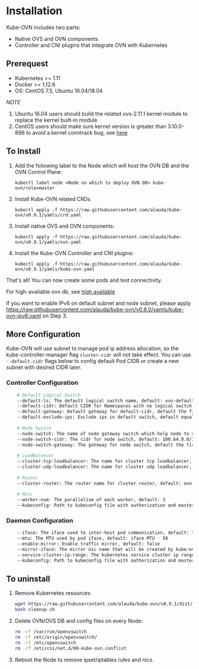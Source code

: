 # Installation


Kube-OVN includes two parts:
- Native OVS and OVN components
- Controller and CNI plugins that integrate OVN with Kubernetes

## Prerequest
- Kubernetes >= 1.11
- Docker >= 1.12.6
- OS: CentOS 7.5, Ubuntu 16.04/18.04

*NOTE* 
1. Ubuntu 16.04 users should build the related ovs-2.11.1 kernel module to replace the kernel built-in module 
2. CentOS users should make sure kernel version is greater than 3.10.0-898 to avoid a kernel conntrack bug, see [here](https://bugs.launchpad.net/neutron/+bug/1776778) 

## To Install

1. Add the following label to the Node which will host the OVN DB and the OVN Control Plane:

    `kubectl label node <Node on which to deploy OVN DB> kube-ovn/role=master`
2. Install Kube-OVN related CRDs

    `kubectl apply -f https://raw.githubusercontent.com/alauda/kube-ovn/v0.9.1/yamls/crd.yaml`
3. Install native OVS and OVN components:

    `kubectl apply -f https://raw.githubusercontent.com/alauda/kube-ovn/v0.9.1/yamls/ovn.yaml`
4. Install the Kube-OVN Controller and CNI plugins:

    `kubectl apply -f https://raw.githubusercontent.com/alauda/kube-ovn/v0.9.1/yamls/kube-ovn.yaml`
    
That's all! You can now create some pods and test connectivity.

For high-available ovn db, see [high available](high-available.md)

If you want to enable IPv6 on default subnet and node subnet, please apply https://raw.githubusercontent.com/alauda/kube-ovn/v0.8.0/yamls/kube-ovn-ipv6.yaml on Step 3.

## More Configuration

Kube-OVN will use subnet to manage pod ip address allocation, so the kube-controller-manager flag `cluster-cidr` will not take effect.
You can use `--default-cidr` flags below to config default Pod CIDR or create a new subnet with desired CIDR later.

### Controller Configuration

```bash
    # Default Logical Switch
    --default-ls: The default logical switch name, default: ovn-default
    --default-cidr: Default CIDR for Namespaces with no logical switch annotation, default: 10.16.0.0/16
    --default-gateway: Default gateway for default-cidr, default the first ip in default-cidr
    --default-exclude-ips: Exclude ips in default switch, default equals to gateway address
    
    # Node Switch
    --node-switch: The name of node gateway switch which help node to access pod network, default: join
    --node-switch-cidr: The cidr for node switch, default: 100.64.0.0/16
    --node-switch-gateway: The gateway for node switch, default the first ip in node-switch-cidr
    
    # LoadBalancer
    --cluster-tcp-loadbalancer: The name for cluster tcp loadbalancer, default cluster-tcp-loadbalancer
    --cluster-udp-loadbalancer: The name for cluster udp loadbalancer, default cluster-udp-loadbalancer
    
    # Router
    --cluster-router: The router name for cluster router, default: ovn-cluster
    
    # Misc
    --worker-num: The parallelism of each worker, default: 3
    --kubeconfig: Path to kubeconfig file with authorization and master location information. If not set use the inCluster token
```

### Daemon Configuration

```bash
    --iface: The iface used to inter-host pod communication, default: the default route iface
    --mtu: The MTU used by pod iface, default: iface MTU - 58
    --enable-mirror: Enable traffic mirror, default: false
    --mirror-iface: The mirror nic name that will be created by kube-ovn, default: mirror0
    --service-cluster-ip-range: The kubernetes service cluster ip range, default: 10.96.0.0/12
    --kubeconfig: Path to kubeconfig file with authorization and master location information. If not set use the inCluster token
```

## To uninstall

1. Remove Kubernetes resources:

    ```bash
    wget https://raw.githubusercontent.com/alauda/kube-ovn/v0.9.1/dist/images/cleanup.sh
    bash cleanup.sh
    ```

2. Delete OVN/OVS DB and config files on every Node:

    ```bash
    rm -rf /var/run/openvswitch
    rm -rf /etc/origin/openvswitch/
    rm -rf /etc/openvswitch
    rm -rf /etc/cni/net.d/00-kube-ovn.conflist
    ```
3. Reboot the Node to remove ipset/iptables rules and nics.

